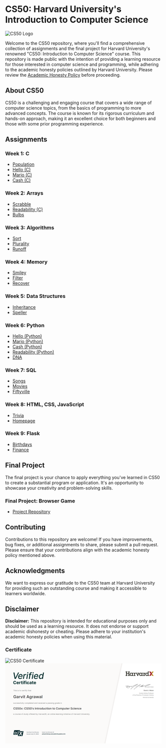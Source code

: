# CS50: Harvard University's Introduction to Computer Science

![CS50 Logo](https://members-csforall.imgix.net/members/logos/cs50-black.PNG)

Welcome to the CS50 repository, where you'll find a comprehensive collection of assignments and the final project for Harvard University's renowned "CS50: Introduction to Computer Science" course. This repository is made public with the intention of providing a learning resource for those interested in computer science and programming, while adhering to the academic honesty policies outlined by Harvard University. Please review the [Academic Honesty Policy](https://cs50.harvard.edu/x/2023/honesty/#policy) before proceeding.

## About CS50

CS50 is a challenging and engaging course that covers a wide range of computer science topics, from the basics of programming to more advanced concepts. The course is known for its rigorous curriculum and hands-on approach, making it an excellent choice for both beginners and those with some prior programming experience.

## Assignments

### Week 1: C
- [Population]()
- [Hello (C)]()
- [Mario (C)]()
- [Cash (C)]()

### Week 2: Arrays
- [Scrabble]()
- [Readability (C)]()
- [Bulbs](/bulbs)

### Week 3: Algorithms
- [Sort](/sort)
- [Plurality](/plurality)
- [Runoff](/runoff)

### Week 4: Memory
- [Smiley](/smiley)
- [Filter](/filter-less)
- [Recover](/recover)

### Week 5: Data Structures
- [Inheritance](/inheritance)
- [Speller](/speller)

### Week 6: Python
- [Hello (Python)](/Problem%20Set-6/hello.py)
- [Mario (Python)](/Problem%20Set-6/mario.py)
- [Cash (Python)](/Problem%20Set-6/cash.py)
- [Readability (Python)](/Problem%20Set-6/readability.py)
- [DNA](/Problem%20Set-6/dna)

### Week 7: SQL
- [Songs](/songs)
- [Movies](/movies)
- [Fiftyville](/fiftyville)

### Week 8: HTML, CSS, JavaScript
- [Trivia](/trivia)
- [Homepage](/homepage)

### Week 9: Flask
- [Birthdays](/birthdays)
- [Finance](/finance)

## Final Project

The final project is your chance to apply everything you've learned in CS50 to create a substantial program or application. It's an opportunity to showcase your creativity and problem-solving skills.

### Final Project: Browser Game
- [Project Repository](/Final%20Project)

## Contributing

Contributions to this repository are welcome! If you have improvements, bug fixes, or additional assignments to share, please submit a pull request. Please ensure that your contributions align with the academic honesty policy mentioned above.

## Acknowledgments

We want to express our gratitude to the CS50 team at Harvard University for providing such an outstanding course and making it accessible to learners worldwide.

## Disclaimer

**Disclaimer:** This repository is intended for educational purposes only and should be used as a learning resource. It does not endorse or support academic dishonesty or cheating. Please adhere to your institution's academic honesty policies when using this material.

### Certificate

![CS50 Certificate](https://certificates.cs50.io/28d39417-4825-4989-a5c3-3235496e31be.png?size=letter)
![Verified Certificate](/Certificate/Verified%20CS50x.png)
